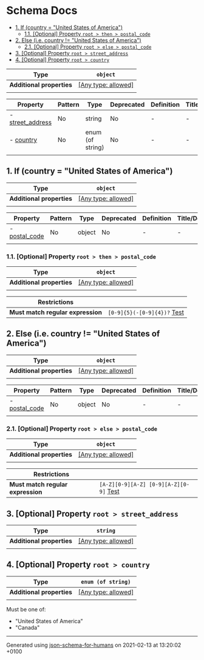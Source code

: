 # Schema Docs

- [1. If (country = "United States of America")](#autogenerated_heading_2)
  - [1.1. [Optional] Property `root > then > postal_code`](#then_postal_code)
- [2. Else (i.e.  country != "United States of America")](#autogenerated_heading_3)
  - [2.1. [Optional] Property `root > else > postal_code`](#else_postal_code)
- [3. [Optional] Property `root > street_address`](#street_address)
- [4. [Optional] Property `root > country`](#country)

| Type | `object` |
| ---- | --- |
| **Additional properties** |[[Any type: allowed]](# "Additional Properties of any type are allowed.")|
|  |  |

| Property | Pattern | Type | Deprecated | Definition | Title/Description |
| -------- | ------- | ---- | ---------- | ---------- | ----------------- |
|-  [street_address](#street_address)|No|string|No| -|-|
|-  [country](#country)|No|enum (of string)|No| -|-|
|  |  |  |  |  |

## <a name="autogenerated_heading_2"></a>1. If (country = "United States of America")

| Type | `object` |
| ---- | --- |
| **Additional properties** |[[Any type: allowed]](# "Additional Properties of any type are allowed.")|
|  |  |

| Property | Pattern | Type | Deprecated | Definition | Title/Description |
| -------- | ------- | ---- | ---------- | ---------- | ----------------- |
|-  [postal_code](#then_postal_code)|No|object|No| -|-|
|  |  |  |  |  |

### <a name="then_postal_code"></a>1.1. [Optional] Property `root > then > postal_code`

| Type | `object` |
| ---- | --- |
| **Additional properties** |[[Any type: allowed]](# "Additional Properties of any type are allowed.")|
|  |  |

| Restrictions |   |
| ------------ | - |
| **Must match regular expression** | ```[0-9]{5}(-[0-9]{4})?``` [Test](https://regex101.com/?regex=%5B0-9%5D%7B5%7D%28-%5B0-9%5D%7B4%7D%29%3F) |

## <a name="autogenerated_heading_3"></a>2. Else (i.e.  country != "United States of America")

| Type | `object` |
| ---- | --- |
| **Additional properties** |[[Any type: allowed]](# "Additional Properties of any type are allowed.")|
|  |  |

| Property | Pattern | Type | Deprecated | Definition | Title/Description |
| -------- | ------- | ---- | ---------- | ---------- | ----------------- |
|-  [postal_code](#else_postal_code)|No|object|No| -|-|
|  |  |  |  |  |

### <a name="else_postal_code"></a>2.1. [Optional] Property `root > else > postal_code`

| Type | `object` |
| ---- | --- |
| **Additional properties** |[[Any type: allowed]](# "Additional Properties of any type are allowed.")|
|  |  |

| Restrictions |   |
| ------------ | - |
| **Must match regular expression** | ```[A-Z][0-9][A-Z] [0-9][A-Z][0-9]``` [Test](https://regex101.com/?regex=%5BA-Z%5D%5B0-9%5D%5BA-Z%5D%20%5B0-9%5D%5BA-Z%5D%5B0-9%5D) |

## <a name="street_address"></a>3. [Optional] Property `root > street_address`

| Type | `string` |
| ---- | --- |
| **Additional properties** |[[Any type: allowed]](# "Additional Properties of any type are allowed.")|
|  |  |

## <a name="country"></a>4. [Optional] Property `root > country`

| Type | `enum (of string)` |
| ---- | --- |
| **Additional properties** |[[Any type: allowed]](# "Additional Properties of any type are allowed.")|
|  |  |

Must be one of:
* "United States of America"
* "Canada"

----------------------------------------------------------------------------------------------------------------------------
Generated using [json-schema-for-humans](https://github.com/coveooss/json-schema-for-humans) on 2021-02-13 at 13:20:02 +0100